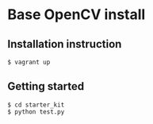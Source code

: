 # Base OpenCV install

## Installation instruction

	$ vagrant up

## Getting started

	$ cd starter_kit
	$ python test.py